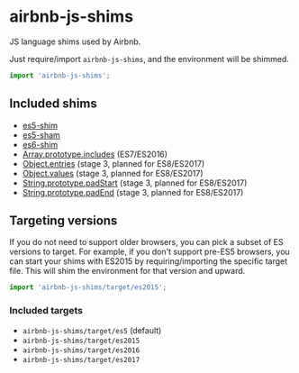 # airbnb-js-shims

JS language shims used by Airbnb.

Just require/import `airbnb-js-shims`, and the environment will be shimmed.

```js
import 'airbnb-js-shims';
```

## Included shims

 - [es5-shim](https://www.npmjs.com/package/es5-shim)
 - [es5-sham](https://www.npmjs.com/package/es5-shim)
 - [es6-shim](https://www.npmjs.com/package/es6-shim)
 - [Array.prototype.includes](https://www.npmjs.com/package/array-includes) (ES7/ES2016)
 - [Object.entries](https://www.npmjs.com/package/object.entries) (stage 3, planned for ES8/ES2017)
 - [Object.values](https://www.npmjs.com/package/object.values) (stage 3, planned for ES8/ES2017)
 - [String.prototype.padStart](https://www.npmjs.com/package/string.prototype.padstart) (stage 3, planned for ES8/ES2017)
 - [String.prototype.padEnd](https://www.npmjs.com/package/string.prototype.padend) (stage 3, planned for ES8/ES2017)

## Targeting versions

If you do not need to support older browsers, you can pick a subset of ES versions to target. For example, if you don't support pre-ES5 browsers, you can start your shims with ES2015 by requiring/importing the specific target file. This will shim the environment for that version and upward.

```js
import 'airbnb-js-shims/target/es2015';
```

### Included targets

- `airbnb-js-shims/target/es5` (default)
- `airbnb-js-shims/target/es2015`
- `airbnb-js-shims/target/es2016`
- `airbnb-js-shims/target/es2017`
